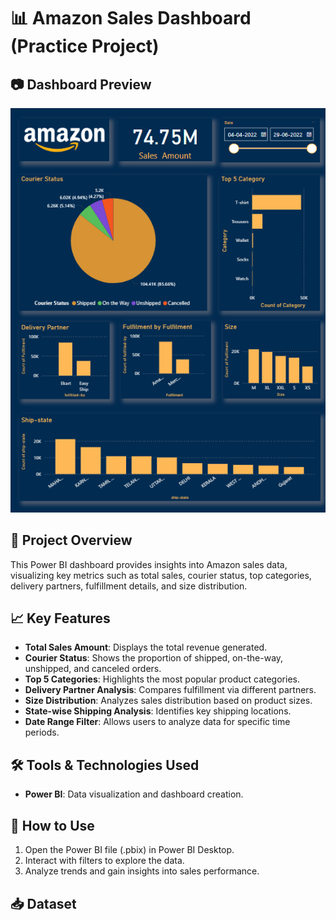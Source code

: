 # 📊 Amazon Sales Dashboard (Practice Project)

## 📷 Dashboard Preview

![Amazon Sales Dashboard](https://github.com/Bushra092//Amazon-Sales-Dashboard-Practice-Project-/blob/main/image.png)

## 📌 Project Overview

This Power BI dashboard provides insights into Amazon sales data, visualizing key metrics such as total sales, courier status, top categories, delivery partners, fulfillment details, and size distribution.

## 📈 Key Features

- **Total Sales Amount**: Displays the total revenue generated.
- **Courier Status**: Shows the proportion of shipped, on-the-way, unshipped, and canceled orders.
- **Top 5 Categories**: Highlights the most popular product categories.
- **Delivery Partner Analysis**: Compares fulfillment via different partners.
- **Size Distribution**: Analyzes sales distribution based on product sizes.
- **State-wise Shipping Analysis**: Identifies key shipping locations.
- **Date Range Filter**: Allows users to analyze data for specific time periods.

## 🛠️ Tools & Technologies Used

- **Power BI**: Data visualization and dashboard creation.

## 📌 How to Use

1. Open the Power BI file (.pbix) in Power BI Desktop.
2. Interact with filters to explore the data.
3. Analyze trends and gain insights into sales performance.

## 📥 Dataset
